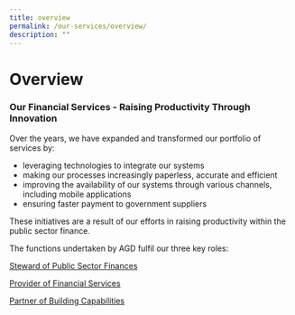 ```yaml
---
title: overview
permalink: /our-services/overview/
description: ""
---
```

Overview
========

### Our Financial Services - Raising Productivity Through Innovation

Over the years, we have expanded and transformed our portfolio of services by:

*   leveraging technologies to integrate our systems
*   making our processes increasingly paperless, accurate and efficient
*   improving the availability of our systems through various channels, including mobile applications
*   ensuring faster payment to government suppliers

These initiatives are a result of our efforts in raising productivity within the public sector finance.

The functions undertaken by AGD fulfil our three key roles:

[Steward of Public Sector Finances](https://www.agd.gov.sg/our-services/steward-of-public-sector-finances)

[Provider of Financial Services](https://www.agd.gov.sg/our-services/provider-of-financial-services)

[Partner of Building Capabilities](https://www.agd.gov.sg/our-services/partner-of-building-capabilities)